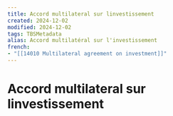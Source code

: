```yaml
---
title: Accord multilateral sur linvestissement
created: 2024-12-02
modified: 2024-12-02
tags: TBSMetadata
alias: Accord multilatéral sur l'investissement
french:
- "[[14010 Multilateral agreement on investment]]"
---
```

# Accord multilateral sur linvestissement
